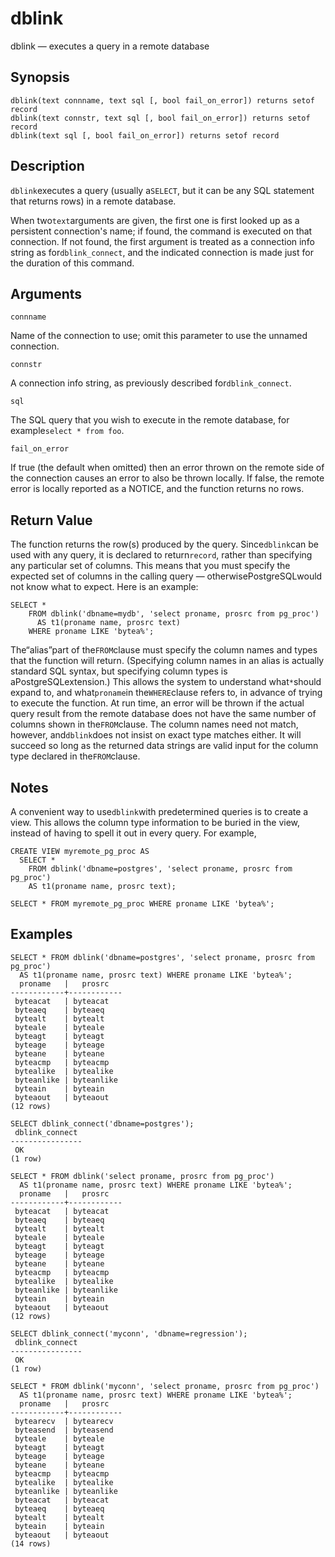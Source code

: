 # dblink

dblink — executes a query in a remote database

## Synopsis

```text
dblink(text connname, text sql [, bool fail_on_error]) returns setof record
dblink(text connstr, text sql [, bool fail_on_error]) returns setof record
dblink(text sql [, bool fail_on_error]) returns setof record
```

## Description

`dblink`executes a query \(usually a`SELECT`, but it can be any SQL statement that returns rows\) in a remote database.

When two`text`arguments are given, the first one is first looked up as a persistent connection's name; if found, the command is executed on that connection. If not found, the first argument is treated as a connection info string as for`dblink_connect`, and the indicated connection is made just for the duration of this command.

## Arguments

`connname`

Name of the connection to use; omit this parameter to use the unnamed connection.

`connstr`

A connection info string, as previously described for`dblink_connect`.

`sql`

The SQL query that you wish to execute in the remote database, for example`select * from foo`.

`fail_on_error`

If true \(the default when omitted\) then an error thrown on the remote side of the connection causes an error to also be thrown locally. If false, the remote error is locally reported as a NOTICE, and the function returns no rows.

## Return Value

The function returns the row\(s\) produced by the query. Since`dblink`can be used with any query, it is declared to return`record`, rather than specifying any particular set of columns. This means that you must specify the expected set of columns in the calling query — otherwisePostgreSQLwould not know what to expect. Here is an example:

```text
SELECT *
    FROM dblink('dbname=mydb', 'select proname, prosrc from pg_proc')
      AS t1(proname name, prosrc text)
    WHERE proname LIKE 'bytea%';
```

The“alias”part of the`FROM`clause must specify the column names and types that the function will return. \(Specifying column names in an alias is actually standard SQL syntax, but specifying column types is aPostgreSQLextension.\) This allows the system to understand what`*`should expand to, and what`proname`in the`WHERE`clause refers to, in advance of trying to execute the function. At run time, an error will be thrown if the actual query result from the remote database does not have the same number of columns shown in the`FROM`clause. The column names need not match, however, and`dblink`does not insist on exact type matches either. It will succeed so long as the returned data strings are valid input for the column type declared in the`FROM`clause.

## Notes

A convenient way to use`dblink`with predetermined queries is to create a view. This allows the column type information to be buried in the view, instead of having to spell it out in every query. For example,

```text
CREATE VIEW myremote_pg_proc AS
  SELECT *
    FROM dblink('dbname=postgres', 'select proname, prosrc from pg_proc')
    AS t1(proname name, prosrc text);

SELECT * FROM myremote_pg_proc WHERE proname LIKE 'bytea%';
```

## Examples

```text
SELECT * FROM dblink('dbname=postgres', 'select proname, prosrc from pg_proc')
  AS t1(proname name, prosrc text) WHERE proname LIKE 'bytea%';
  proname   |   prosrc
------------+------------
 byteacat   | byteacat
 byteaeq    | byteaeq
 bytealt    | bytealt
 byteale    | byteale
 byteagt    | byteagt
 byteage    | byteage
 byteane    | byteane
 byteacmp   | byteacmp
 bytealike  | bytealike
 byteanlike | byteanlike
 byteain    | byteain
 byteaout   | byteaout
(12 rows)

SELECT dblink_connect('dbname=postgres');
 dblink_connect
----------------
 OK
(1 row)

SELECT * FROM dblink('select proname, prosrc from pg_proc')
  AS t1(proname name, prosrc text) WHERE proname LIKE 'bytea%';
  proname   |   prosrc
------------+------------
 byteacat   | byteacat
 byteaeq    | byteaeq
 bytealt    | bytealt
 byteale    | byteale
 byteagt    | byteagt
 byteage    | byteage
 byteane    | byteane
 byteacmp   | byteacmp
 bytealike  | bytealike
 byteanlike | byteanlike
 byteain    | byteain
 byteaout   | byteaout
(12 rows)

SELECT dblink_connect('myconn', 'dbname=regression');
 dblink_connect
----------------
 OK
(1 row)

SELECT * FROM dblink('myconn', 'select proname, prosrc from pg_proc')
  AS t1(proname name, prosrc text) WHERE proname LIKE 'bytea%';
  proname   |   prosrc
------------+------------
 bytearecv  | bytearecv
 byteasend  | byteasend
 byteale    | byteale
 byteagt    | byteagt
 byteage    | byteage
 byteane    | byteane
 byteacmp   | byteacmp
 bytealike  | bytealike
 byteanlike | byteanlike
 byteacat   | byteacat
 byteaeq    | byteaeq
 bytealt    | bytealt
 byteain    | byteain
 byteaout   | byteaout
(14 rows)
```

